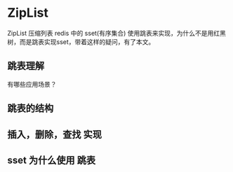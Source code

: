 # ZipList


ZipList 压缩列表 redis 中的 sset(有序集合) 使用跳表来实现，为什么不是用红黑树，而是跳表实现sset，带着这样的疑问，有了本文。


## 跳表理解


有哪些应用场景？


## 跳表的结构




## 插入，删除，查找 实现



## sset 为什么使用 跳表



